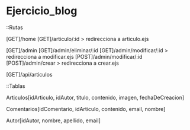 # Ejercicio_blog

::Rutas

[GET]/home
[GET]/articulo/:id > redirecciona a articulo.ejs

[GET]/admin
[GET]/admin/eliminar/:id
[GET]/admin/modificar/:id > redirecciona a modificar.ejs
[POST]/admin/modificar/:id
[POST]/admin/crear > redirecciona a crear.ejs

[GET]/api/articulos

::Tablas

Articulos[idArticulo, idAutor, titulo, contenido, imagen, fechaDeCreacion]

Comentarios[idComentario, idArticulo, contenido, email, nombre]

Autor[idAutor, nombre, apellido, email]
